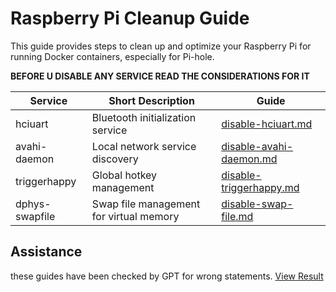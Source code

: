 # Raspberry Pi Cleanup Guide

This guide provides steps to clean up and optimize your Raspberry Pi for running Docker containers, especially for Pi-hole.

**BEFORE U DISABLE ANY SERVICE READ THE CONSIDERATIONS FOR IT**

| Service          | Short Description                               | Guide                                                                                                            |
|------------------|-------------------------------------------------|------------------------------------------------------------------------------------------------------------------|
| hciuart          | Bluetooth initialization service                | [disable-hciuart.md](https://github.com/fokklz/rasperry-pi-hole/blob/main/clean-up/disable-hciuart.md)           |
| avahi-daemon     | Local network service discovery                 | [disable-avahi-daemon.md](https://github.com/fokklz/rasperry-pi-hole/blob/main/clean-up/disable-avahi-daemon.md) |
| triggerhappy     | Global hotkey management                        | [disable-triggerhappy.md](https://github.com/fokklz/rasperry-pi-hole/blob/main/clean-up/disable-triggerhappy.md) |
| dphys-swapfile   | Swap file management for virtual memory         | [disable-swap-file.md](https://github.com/fokklz/rasperry-pi-hole/blob/main/clean-up/disable-swap-file.md)       |

## Assistance

these guides have been checked by GPT for wrong statements. [View Result](https://chat.openai.com/share/16d4a7fa-4150-429c-82cb-17d7bc0e9675)
